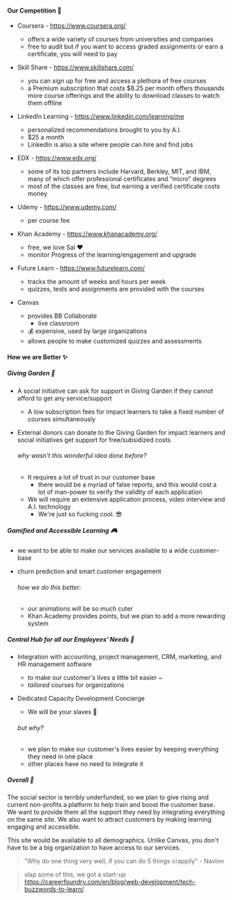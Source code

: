 #### Our Competition :no_good:

- Coursera - https://www.coursera.org/

  - offers a wide variety of courses from universities and companies
  - free to audit but if you want to access graded assignments or earn a certificate, you will need to pay

- Skill Share - https://www.skillshare.com/

  - you can sign up for free and access a plethora of free courses
  - a Premium subscription that costs $8.25 per month offers thousands more course offerings and the ability to download classes to watch them offline

- LinkedIn Learning - https://www.linkedin.com/learning/me

  - personalized recommendations brought to you by A.I.
  - $25 a month
  - LinkedIn is also a site where people can hire and find jobs

- EDX - https://www.edx.org/

  - some of its top partners include Harvard, Berkley, MIT, and IBM, many of which offer professional certificates and “micro” degrees
  - most of the classes are free, but earning a verified certificate costs money

- Udemy  - https://www.udemy.com/

  - per course fee

- Khan Academy - https://www.khanacademy.org/

  - free, we love Sal :heart:	
  - monitor Progress of the learning/engagement and upgrade

- Future Learn - https://www.futurelearn.com/

  - tracks the amount of weeks and hours per week
  - quizzes, tests and assignments are provided with the courses

- Canvas 

  - provides BB Collaborate
    - live classroom
  - :moneybag: expensive, used by large organizations
  - allows people to make customized quizzes and assessments 

  

#### How we are Better :sparkles:

##### Giving Garden :seedling:

- A social initiative can ask for support in Giving Garden if they cannot afford to get any service/support

  - A low subscription fees for impact learners to take a fixed number of courses simultaneously

- External donors can donate to the Giving Garden for impact learners and social initiatives get support for free/subsidized costs

  ###### why wasn't this wonderful idea done before?

  - It requires a lot of trust in our customer base
    - there would be a myriad of false reports, and this would cost a lot of man-power to verify the validity of each application
  - We will require an extensive application process, video interview and A.I. technology
    - We're just so fucking cool. :sunglasses: 

##### Gamified and Accessible Learning :video_game:

- we want to be able to make our services available to a wide customer-base 

- churn prediction and smart customer engagement

  ###### 	how we do this better:

  - our animations will be so much cuter
  - Khan Academy provides points, but we plan to add a more rewarding system 

##### Central Hub for all our Employees' Needs :rocket:

- Integration with accounting, project management, CRM, marketing, and HR management software

  - to make our customer's lives a little bit easier ~
  - *tailored* courses for organizations

- Dedicated Capacity Development Concierge 

  - We will be your slaves :bow:

  ###### but why?

  - we plan to make our customer's lives easier by keeping everything they need in one place
  - other places have no need to integrate it

  

##### Overall  :angel:

The social sector is terribly underfunded, so we plan to give rising and current non-profits a platform to help train and boost the customer base. We want to provide them all the support they need by integrating everything on the same site. We also want to attract customers by making learning engaging and accessible.

This site would be available to all demographics. Unlike Canvas, you don't have to be a big organization to have access to our services.



> "Why do one thing very well, if you can do 5 things crappily" - Navinn

> slap some of this, we got a start-up https://careerfoundry.com/en/blog/web-development/tech-buzzwords-to-learn/

